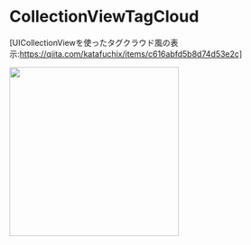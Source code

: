 # CollectionViewTagCloud

[UICollectionViewを使ったタグクラウド風の表示:https://qiita.com/katafuchix/items/c616abfd5b8d74d53e2c]

<img src="https://user-images.githubusercontent.com/6063541/52520776-c73c6100-2cb0-11e9-878f-c78c57324dd2.png" width="300">
